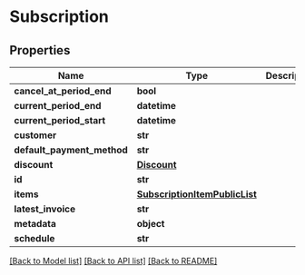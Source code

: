 # Subscription

## Properties
Name | Type | Description | Notes
------------ | ------------- | ------------- | -------------
**cancel_at_period_end** | **bool** |  | 
**current_period_end** | **datetime** |  | 
**current_period_start** | **datetime** |  | 
**customer** | **str** |  | 
**default_payment_method** | **str** |  | [optional] 
**discount** | [**Discount**](Discount.md) |  | [optional] 
**id** | **str** |  | 
**items** | [**SubscriptionItemPublicList**](SubscriptionItemPublicList.md) |  | 
**latest_invoice** | **str** |  | 
**metadata** | **object** |  | [optional] 
**schedule** | **str** |  | [optional] 

[[Back to Model list]](../README.md#documentation-for-models) [[Back to API list]](../README.md#documentation-for-api-endpoints) [[Back to README]](../README.md)


